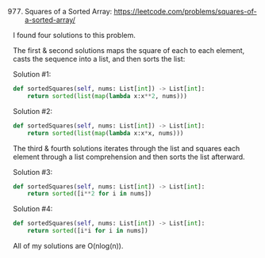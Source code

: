 977. Squares of a Sorted Array: https://leetcode.com/problems/squares-of-a-sorted-array/

I found four solutions to this problem.  

The first & second solutions maps the square of each to each element, casts the sequence into a list, and then sorts the list:

Solution #1:

```python
def sortedSquares(self, nums: List[int]) -> List[int]:
    return sorted(list(map(lambda x:x**2, nums)))
```

Solution #2:

```python
def sortedSquares(self, nums: List[int]) -> List[int]:
    return sorted(list(map(lambda x:x*x, nums)))
```

The third & fourth solutions iterates through the list and squares each element through a list comprehension and then sorts the list afterward.


Solution #3:

```python
def sortedSquares(self, nums: List[int]) -> List[int]:
    return sorted([i**2 for i in nums])
```
Solution #4:

```python
def sortedSquares(self, nums: List[int]) -> List[int]:
    return sorted([i*i for i in nums])
```
All of my solutions are O(nlog(n)).

